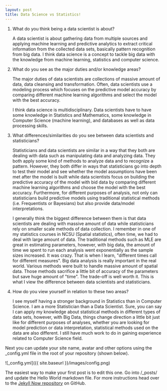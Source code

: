 ```yaml
---
layout: post
title: Data Science vs Statistics!
---
```


1. What do you think being a data scientist is about? 

   A data scientist is about gathering data from multiple sources and applying machine learning and predictive analytics to extract critical information from the collected data sets, basically pattern recognition from big data. I think data science is a concept to tackle big data with the knowledge from machine learning, statistics and computer science. 

2. What do you see as the major duties and/or knowledge areas? 

   The major duties of data scientists are collections of massive amount of data, data cleansing and transformation. Often, data scientists use a modeling process which focuses on the predictive model accuracy by comparing different machine learning algorithms and select the model with the best accuracy. 
   
   I think data science is multidisciplinary. Data scientists have to have some knowledge in Statistics and Mathematics, some knowledge in Computer Science (machine learning), and databases as well as data processing skills. 

3. What differences/similarities do you see between data scientists and statisticians? 

   Statisticians and data scientists are similar in a way that they both are dealing with data such as manipulating data and analyzing data. They both apply some kind of methods to analyze data and to recognize a pattern. However, they both differ in ways that statisticians go into depth to test their model and see whether the model assumptions have been met after the model is built while data scientists focus on building the predictive accuracy of the model with bid data by comparing different machine learning algorithms and choose the model with the best accuracy. Furthermore, for different purposes of analysis, not only can statisticians build predictive models using traditional statistical methods (i.e. Frequentists or Bayesians) but also provide data/model interpretations. 
   
   I generally think the biggest difference between them is that data scientists are dealing with massive amount of data while statisticians rely on smaller scale methods of data collection. I remember in one of my statistics courses in NCSU (Spatial statistics), often time, we had to deal with large amount of data. The traditional methods such as MLE are great in estimating parameters, however, with big data, the amount of time we spent to run each analysis went exponentially as the sample sizes increased. It was crazy. That is when I learn, "different times call for different measures". Big data analysis is really important in the real world. Various methods were built to handle massive amount of spatial data. Those methods sacrifice a little bit of accuracy of the parameters but save huge amount of "time". The trade-off is well worth it. This is what I view the difference between data scientists and statisticians. 

4. How do you view yourself in relation to these two areas?

   I see myself having a stronger background in Statistics than in Computer Science. I am a more Statistician than a Data Scientist. Sure, you can say I can apply my knowledge about statistical methods in different types of data sets, however, with Big Data, things change direction a little bit just like for different purposes of analyses, whether you are looking for model prediction or data interpretation, statistical methods used on the data are also different. I still have much work to do in gaining experience related to Computer Science field. 


Next you can update your site name, avatar and other options using the _config.yml file in the root of your repository (shown below).

![_config.yml]({{ site.baseurl }}/images/config.png)

The easiest way to make your first post is to edit this one. Go into /_posts/ and update the Hello World markdown file. For more instructions head over to the [Jekyll Now repository](https://github.com/barryclark/jekyll-now) on GitHub.
